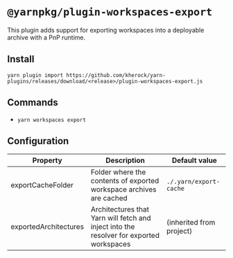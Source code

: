 # `@yarnpkg/plugin-workspaces-export`

This plugin adds support for exporting workspaces into a deployable archive with
a PnP runtime.

## Install

```
yarn plugin import https://github.com/kherock/yarn-plugins/releases/download/<release>/plugin-workspaces-export.js
```

## Commands

- `yarn workspaces export`

## Configuration

| Property | Description | Default value |
| -------- | ----------- | ------------- |
| exportCacheFolder | Folder where the contents of exported workspace archives are cached | `./.yarn/export-cache` |
| exportedArchitectures | Architectures that Yarn will fetch and inject into the resolver for exported workspaces | (inherited from project) |
